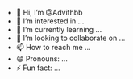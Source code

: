- 👋 Hi, I’m @Advithbb
- 👀 I’m interested in ...
- 🌱 I’m currently learning ...
- 💞️ I’m looking to collaborate on ...
- 📫 How to reach me ...
- 😄 Pronouns: ...
- ⚡ Fun fact: ...

<!---
Advith B B is a ✨ special ✨ repository because its `README.md` (this file) appears on your GitHub profile.
You can click the Preview link to take a look at your changes.
--->

